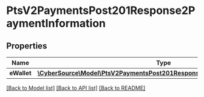 # PtsV2PaymentsPost201Response2PaymentInformation

## Properties
Name | Type | Description | Notes
------------ | ------------- | ------------- | -------------
**eWallet** | [**\CyberSource\Model\PtsV2PaymentsPost201Response2PaymentInformationEWallet**](PtsV2PaymentsPost201Response2PaymentInformationEWallet.md) |  | [optional] 

[[Back to Model list]](../README.md#documentation-for-models) [[Back to API list]](../README.md#documentation-for-api-endpoints) [[Back to README]](../README.md)


